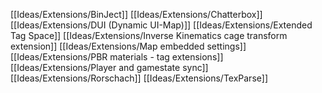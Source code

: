 [[Ideas/Extensions/BinJect]]
[[Ideas/Extensions/Chatterbox]]
[[Ideas/Extensions/DUI (Dynamic UI-Map)]]
[[Ideas/Extensions/Extended Tag Space]]
[[Ideas/Extensions/Inverse Kinematics cage transform extension]]
[[Ideas/Extensions/Map embedded settings]]
[[Ideas/Extensions/PBR materials - tag extensions]]
[[Ideas/Extensions/Player and gamestate sync]]
[[Ideas/Extensions/Rorschach]]
[[Ideas/Extensions/TexParse]]
